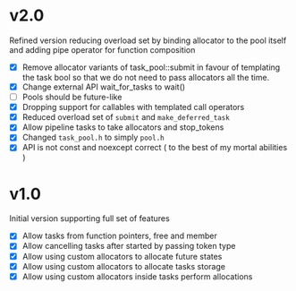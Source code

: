 # v2.0
Refined version reducing overload set by binding allocator to the pool itself and adding pipe operator for function composition

- [x] Remove allocator variants of task_pool::submit in favour of templating the task bool so that we do not need to pass allocators all the time.
- [x] Change external API wait_for_tasks to wait()
- [ ] Pools should be future-like
- [x] Dropping support for callables with templated call operators
- [x] Reduced overload set of `submit` and `make_deferred_task`
- [x] Allow pipeline tasks to take allocators and stop_tokens
- [x] Changed `task_pool.h` to simply `pool.h`
- [x] API is not const and noexcept correct ( to the best of my mortal abilities )
# v1.0
Initial version supporting full set of features

- [x] Allow tasks from function pointers, free and member
- [x] Allow cancelling tasks after started by passing token type
- [x] Allow using custom allocators to allocate future states
- [x] Allow using custom allocators to allocate tasks storage
- [x] Allow using custom allocators inside tasks perform allocations